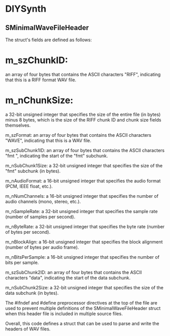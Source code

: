 # DIYSynth
## SMinimalWaveFileHeader
The struct's fields are defined as follows:

# m_szChunkID:
an array of four bytes that contains the ASCII characters "RIFF", indicating that this is a RIFF format WAV file.

# m_nChunkSize:
a 32-bit unsigned integer that specifies the size of the entire file (in bytes) minus 8 bytes, which is the size of the RIFF chunk ID and chunk size fields themselves.

m_szFormat: an array of four bytes that contains the ASCII characters "WAVE", indicating that this is a WAV file.

m_szSubChunk1ID: an array of four bytes that contains the ASCII characters "fmt ", indicating the start of the "fmt" subchunk.

m_nSubChunk1Size: a 32-bit unsigned integer that specifies the size of the "fmt" subchunk (in bytes).

m_nAudioFormat: a 16-bit unsigned integer that specifies the audio format (PCM, IEEE float, etc.).

m_nNumChannels: a 16-bit unsigned integer that specifies the number of audio channels (mono, stereo, etc.).

m_nSampleRate: a 32-bit unsigned integer that specifies the sample rate (number of samples per second).

m_nByteRate: a 32-bit unsigned integer that specifies the byte rate (number of bytes per second).

m_nBlockAlign: a 16-bit unsigned integer that specifies the block alignment (number of bytes per audio frame).

m_nBitsPerSample: a 16-bit unsigned integer that specifies the number of bits per sample.

m_szSubChunk2ID: an array of four bytes that contains the ASCII characters "data", indicating the start of the data subchunk.

m_nSubChunk2Size: a 32-bit unsigned integer that specifies the size of the data subchunk (in bytes).

The #ifndef and #define preprocessor directives at the top of the file are used to prevent multiple definitions of the SMinimalWaveFileHeader struct when this header file is included in multiple source files.

Overall, this code defines a struct that can be used to parse and write the headers of WAV files.

